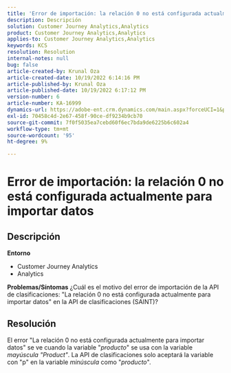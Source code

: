 ```yaml
---
title: 'Error de importación: la relación 0 no está configurada actualmente para importar datos'
description: Descripción
solution: Customer Journey Analytics,Analytics
product: Customer Journey Analytics,Analytics
applies-to: Customer Journey Analytics,Analytics
keywords: KCS
resolution: Resolution
internal-notes: null
bug: false
article-created-by: Krunal Oza
article-created-date: 10/19/2022 6:14:16 PM
article-published-by: Krunal Oza
article-published-date: 10/19/2022 6:17:12 PM
version-number: 6
article-number: KA-16999
dynamics-url: https://adobe-ent.crm.dynamics.com/main.aspx?forceUCI=1&pagetype=entityrecord&etn=knowledgearticle&id=aab9e5d1-d94f-ed11-bba2-00224808679b
exl-id: 70458c4d-2e67-458f-90ce-df9234b9cb70
source-git-commit: 7f0f5035ea7cebd60f6ec7bda9de6225b6c602a4
workflow-type: tm+mt
source-wordcount: '95'
ht-degree: 9%

---
```


# Error de importación: la relación 0 no está configurada actualmente para importar datos

## Descripción

<b>Entorno</b>
- Customer Journey Analytics
- Analytics



<b>Problemas/Síntomas</b>
¿Cuál es el motivo del error de importación de la API de clasificaciones: &quot;La relación 0 no está configurada actualmente para importar datos&quot; en la API de clasificaciones (SAINT)?


## Resolución


El error &quot;La relación 0 no está configurada actualmente para importar datos&quot; se ve cuando la variable &quot;*producto*&quot; se usa con la variable *mayúscula &quot;Product&quot;*. La API de clasificaciones solo aceptará la variable con &quot;p&quot; en la variable *minúscula* como &quot;*producto*&quot;.
